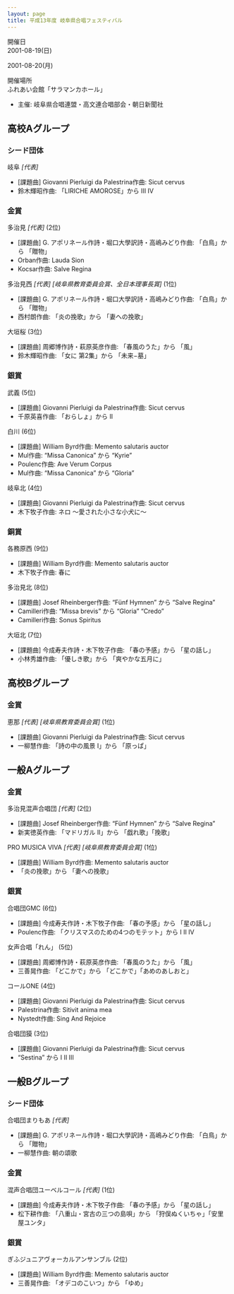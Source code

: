 ```yaml
---
layout: page
title: 平成13年度 岐阜県合唱フェスティバル
---
```

開催日  
2001-08-19(日)

2001-08-20(月)

開催場所  
ふれあい会館「サラマンカホール」

-   主催: 岐阜県合唱連盟・高文連合唱部会・朝日新聞社

高校Aグループ
-------------

### シード団体

<span class="choir-name">岐阜</span>
*\[代表\]*

-   \[課題曲\] Giovanni Pierluigi da Palestrina作曲: Sicut cervus
-   鈴木輝昭作曲: 「LIRICHE AMOROSE」から Ⅲ Ⅳ

### 金賞

<span class="choir-name">多治見</span> *\[代表\]*
(2位)

-   \[課題曲\] G. アポリネール作詩・堀口大學訳詩・高嶋みどり作曲: 「白鳥」から 「贈物」
-   Orban作曲: Lauda Sion
-   Kocsar作曲: Salve Regina

<span class="choir-name">多治見西</span> *\[代表\]* *\[岐阜県教育委員会賞、全日本理事長賞\]*
(1位)

-   \[課題曲\] G. アポリネール作詩・堀口大學訳詩・高嶋みどり作曲: 「白鳥」から 「贈物」
-   西村朗作曲: 「炎の挽歌」から 「妻への挽歌」

<span class="choir-name">大垣桜</span>
(3位)

-   \[課題曲\] 周郷博作詩・萩原英彦作曲: 「春風のうた」から 「風」
-   鈴木輝昭作曲: 「女に 第2集」から 「未来−墓」

### 銀賞

<span class="choir-name">武義</span>
(5位)

-   \[課題曲\] Giovanni Pierluigi da Palestrina作曲: Sicut cervus
-   千原英喜作曲: 「おらしょ」から Ⅱ

<span class="choir-name">白川</span>
(6位)

-   \[課題曲\] William Byrd作曲: Memento salutaris auctor
-   Mul作曲: “Missa Canonica” から “Kyrie”
-   Poulenc作曲: Ave Verum Corpus
-   Mul作曲: “Missa Canonica” から “Gloria”

<span class="choir-name">岐阜北</span>
(4位)

-   \[課題曲\] Giovanni Pierluigi da Palestrina作曲: Sicut cervus
-   木下牧子作曲: ネロ 〜愛された小さな小犬に〜

### 銅賞

<span class="choir-name">各務原西</span>
(9位)

-   \[課題曲\] William Byrd作曲: Memento salutaris auctor
-   木下牧子作曲: 春に

<span class="choir-name">多治見北</span>
(8位)

-   \[課題曲\] Josef Rheinberger作曲: “Fünf Hymnen” から “Salve Regina”
-   Camilleri作曲: “Missa brevis” から “Gloria” “Credo”
-   Camilleri作曲: Sonus Spiritus

<span class="choir-name">大垣北</span>
(7位)

-   \[課題曲\] 今成寿夫作詩・木下牧子作曲: 「春の予感」から 「星の話し」
-   小林秀雄作曲: 「優しき歌」から 「爽やかな五月に」

高校Bグループ
-------------

### 金賞

<span class="choir-name">恵那</span> *\[代表\]* *\[岐阜県教育委員会賞\]*
(1位)

-   \[課題曲\] Giovanni Pierluigi da Palestrina作曲: Sicut cervus
-   一柳慧作曲: 「詩の中の風景 Ⅰ」から 「原っぱ」

一般Aグループ
-------------

### 金賞

<span class="choir-name">多治見混声合唱団</span> *\[代表\]*
(2位)

-   \[課題曲\] Josef Rheinberger作曲: “Fünf Hymnen” から “Salve Regina”
-   新実徳英作曲: 「マドリガル Ⅱ」から 「戯れ歌」「挽歌」

<span class="choir-name">PRO MUSICA VIVA</span> *\[代表\]* *\[岐阜県教育委員会賞\]*
(1位)

-   \[課題曲\] William Byrd作曲: Memento salutaris auctor
-   「炎の挽歌」から 「妻への挽歌」

### 銀賞

<span class="choir-name">合唱団GMC</span>
(6位)

-   \[課題曲\] 今成寿夫作詩・木下牧子作曲: 「春の予感」から 「星の話し」
-   Poulenc作曲: 「クリスマスのための4つのモテット」から Ⅰ Ⅱ Ⅳ

<span class="choir-name">女声合唱「れん」</span>
(5位)

-   \[課題曲\] 周郷博作詩・萩原英彦作曲: 「春風のうた」から 「風」
-   三善晃作曲: 「どこかで」から 「どこかで」「あめのあしおと」

<span class="choir-name">コールONE</span>
(4位)

-   \[課題曲\] Giovanni Pierluigi da Palestrina作曲: Sicut cervus
-   Palestrina作曲: Sitivit anima mea
-   Nystedt作曲: Sing And Rejoice

<span class="choir-name">合唱団獏</span>
(3位)

-   \[課題曲\] Giovanni Pierluigi da Palestrina作曲: Sicut cervus
-   “Sestina” から Ⅰ Ⅱ Ⅲ

一般Bグループ
-------------

### シード団体

<span class="choir-name">合唱団まりもあ</span>
*\[代表\]*

-   \[課題曲\] G. アポリネール作詩・堀口大學訳詩・高嶋みどり作曲: 「白鳥」から 「贈物」
-   一柳慧作曲: 朝の頌歌

### 金賞

<span class="choir-name">混声合唱団ユーベルコール</span> *\[代表\]*
(1位)

-   \[課題曲\] 今成寿夫作詩・木下牧子作曲: 「春の予感」から 「星の話し」
-   松下耕作曲: 「八重山・宮古の三つの島唄」から 「狩俣ぬくいちゃ」「安里屋ユンタ」

### 銀賞

<span class="choir-name">ぎふジュニアヴォーカルアンサンブル</span>
(2位)

-   \[課題曲\] William Byrd作曲: Memento salutaris auctor
-   三善晃作曲: 「オデコのこいつ」から 「ゆめ」
